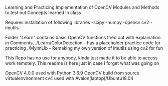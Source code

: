 Learning and Practicing Implementation of OpenCV Modules and Methods to test out Concepts learned in class

Requires installation of following libraries
-scipy
-numpy
-opencv cv2
-imutils

Folder "Learn" contains basic OpenCV functions tried out with explaination in Comments.
./Learn/ColorDetection - has a placeholder practice code for practicing
./MyImLib - Remaking my own version of imutils using cv2 for fun

This Repo has no use for anybody, kinda just made it to be able to access work remotely. This readme is here just in case I forget what was going on

OpenCV 4.0.0 used with Python 3.6.9
OpenCV build from source
virtualenvironment cv4 used with Avalon(laptop)/Ubuntu18.04
